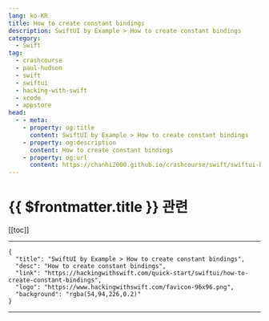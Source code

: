 ```yaml
---
lang: ko-KR
title: How to create constant bindings
description: SwiftUI by Example > How to create constant bindings
category:
  - Swift
tag: 
  - crashcourse
  - paul-hudson
  - swift
  - swiftui
  - hacking-with-swift
  - xcode
  - appstore
head:
  - - meta:
    - property: og:title
      content: SwiftUI by Example > How to create constant bindings
    - property: og:description
      content: How to create constant bindings
    - property: og:url
      content: https://chanhi2000.github.io/crashcourse/swift/swiftui-by-example/09-advanced-state/how-to-create-constant-bindings.html
---
```


# {{ $frontmatter.title }} 관련

[[toc]]

---

```component VPCard
{
  "title": "SwiftUI by Example > How to create constant bindings",
  "desc": "How to create constant bindings",
  "link": "https://hackingwithswift.com/quick-start/swiftui/how-to-create-constant-bindings",
  "logo": "https://www.hackingwithswift.com/favicon-96x96.png",
  "background": "rgba(54,94,226,0.2)"
}
```

---

<TagLinks />